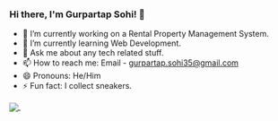### Hi there, I'm Gurpartap Sohi! 👋

- 🔭 I’m currently working on a Rental Property Management System. 
- 🌱 I’m currently learning Web Development.
- 💬 Ask me about any tech related stuff.
- 📫 How to reach me: Email - gurpartap.sohi35@gmail.com
- 😄 Pronouns: He/Him
- ⚡ Fun fact: I collect sneakers.

<a href="https://github.com/g-sohi/g-sohi">
  <img align="center" src="https://github-readme-stats.vercel.app/api?username=g-sohi&&show_icons=true&title_color=ffffff&icon_color=bb2acf&text_color=daf7dc&bg_color=151515" />
</a>
<a href="https://github.com/g-sohi/g-sohi">
  <img align="https://github-readme-stats.vercel.app/api/top-langs/?username=g-sohi&&show_icons=true&title_color=ffffff&icon_color=bb2acf&text_color=daf7dc&bg_color=151515&layout=compact"" />
</a>


